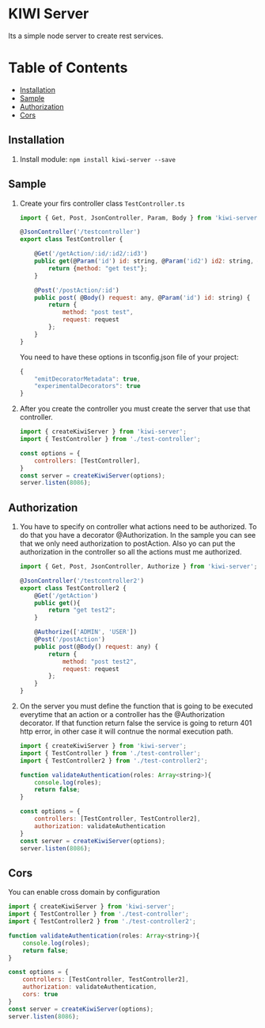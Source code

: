 # KIWI Server
Its a simple node server to create rest services.

# Table of Contents
* [Installation](#installation)
* [Sample](#sample)
* [Authorization](#authorization)
* [Cors](#cors)
  
## Installation
1. Install module:
    `npm install kiwi-server --save`

## Sample
1. Create your firs controller class `TestController.ts`
    ```javascript
    import { Get, Post, JsonController, Param, Body } from 'kiwi-server';

    @JsonController('/testcontroller')
    export class TestController {

        @Get('/getAction/:id/:id2/:id3')
        public get(@Param('id') id: string, @Param('id2') id2: string, @Param('id3') id3: string) {
            return {method: "get test"};
        }

        @Post('/postAction/:id')
        public post( @Body() request: any, @Param('id') id: string) {
            return {
                method: "post test",
                request: request
            };
        }
    }
    ```
    You need to have these options in tsconfig.json file of your project:
    ```javascript
    {
        "emitDecoratorMetadata": true,
        "experimentalDecorators": true
    }
    ```
 
 2. After you create the controller you must create the server that use that controller.
    ```javascript
    import { createKiwiServer } from 'kiwi-server';
    import { TestController } from './test-controller';

    const options = {
        controllers: [TestController],
    }
    const server = createKiwiServer(options);
    server.listen(8086);
    ```
## Authorization
 1. You have to specify on controller what actions need to be authorized. To do that you have a decorator @Authorization.
 In the sample you can see that we only need authorization to postAction. Also yo can put the authorization in the controller so all the actions must me authorized.
 
    ```javascript
    import { Get, Post, JsonController, Authorize } from 'kiwi-server';

    @JsonController('/testcontroller2')
    export class TestController2 {
        @Get('/getAction')
        public get(){
            return "get test2";
        }

        @Authorize(['ADMIN', 'USER'])
        @Post('/postAction')
        public post(@Body() request: any) {
            return {
                method: "post test2",
                request: request
            };
        }
    }
    ```

2. On the server you must define the function that is going to be executed everytime that an action or a controller has the @Authorization decorator. If that function return false the service is going to return 401 http error, in other case it will contnue the normal execution path.

    ```javascript
    import { createKiwiServer } from 'kiwi-server';
    import { TestController } from './test-controller';
    import { TestController2 } from './test-controller2';

    function validateAuthentication(roles: Array<string>){
        console.log(roles);
        return false;
    }

    const options = {
        controllers: [TestController, TestController2],
        authorization: validateAuthentication
    }
    const server = createKiwiServer(options);
    server.listen(8086);
    ```

## Cors
You can enable cross domain by configuration
```javascript
import { createKiwiServer } from 'kiwi-server';
import { TestController } from './test-controller';
import { TestController2 } from './test-controller2';

function validateAuthentication(roles: Array<string>){
    console.log(roles);
    return false;
}

const options = {
    controllers: [TestController, TestController2],
    authorization: validateAuthentication,
    cors: true
}
const server = createKiwiServer(options);
server.listen(8086);
```
  
